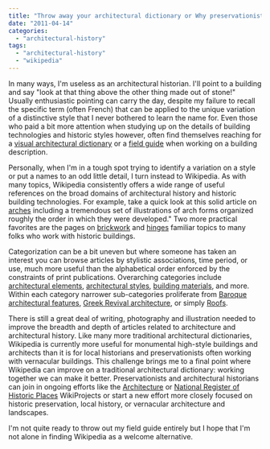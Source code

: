 ```yaml
---
title: "Throw away your architectural dictionary or Why preservationists should be using (and contributing) to Wikipedia"
date: "2011-04-14"
categories: 
  - "architectural-history"
tags: 
  - "architectural-history"
  - "wikipedia"
---
```


In many ways, I'm useless as an architectural historian. I'll point to a building and say "look at that thing above the other thing made out of stone!" Usually enthusiastic pointing can carry the day, despite my failure to recall the specific term (often French) that can be applied to the unique variation of a distinctive style that I never bothered to learn the name for. Even those who paid a bit more attention when studying up on the details of building technologies and historic styles however, often find themselves reaching for a [visual architectural dictionary](http://www.amazon.com/Field-Guide-American-Houses/dp/0394739698/) or a [field guide](http://www.amazon.com/Field-Guide-American-Houses/dp/0394739698/) when working on a building description.

Personally, when I'm in a tough spot trying to identify a variation on a style or put a names to an odd little detail, I turn instead to Wikipedia. As with many topics, Wikipedia consistently offers a wide range of useful references on the broad domains of architectural history and historic building technologies. For example, take a quick look at this solid article on [arches](http://en.wikipedia.org/wiki/Arch) including a tremendous set of illustrations of arch forms organized roughly the order in which they were developed." Two more practical favorites are the pages on [brickwork](http://en.wikipedia.org/wiki/Brickwork) and [hinges](http://en.wikipedia.org/wiki/Hinge) familiar topics to many folks who work with historic buildings.

Categorization can be a bit uneven but where someone has taken an interest you can browse articles by stylistic associations, time period, or use, much more useful than the alphabetical order enforced by the constraints of print publications. Overarching categories include [architectural elements](http://en.wikipedia.org/wiki/Category:Architectural_elements), [architectural styles](http://en.wikipedia.org/wiki/Category:Architectural_styles), [building materials](http://en.wikipedia.org/wiki/Category:Building_materials), and more. Within each category narrower sub-categories proliferate from [Baroque architectural features](http://en.wikipedia.org/wiki/Category:Baroque_architectural_features), [Greek Revival architecture](http://en.wikipedia.org/wiki/Category:Greek_Revival_architecture), or simply [Roofs](http://en.wikipedia.org/wiki/Category:Roofs).

There is still a great deal of writing, photography and illustration needed to improve the breadth and depth of articles related to architecture and architectural history. Like many more traditional architectural dictionaries, Wikipedia is currently more useful for monumental high-style buildings and architects than it is for local historians and preservationists often working with vernacular buildings. This challenge brings me to a final point where Wikipedia can improve on a traditional architectural dictionary: working together we can make it better. Preservationists and architectural historians can join in ongoing efforts like the [Architecture](http://en.wikipedia.org/wiki/Wikipedia:WikiProject_Architecture) or [National Register of Historic Places](http://en.wikipedia.org/wiki/Wikipedia:WikiProject_National_Register_of_Historic_Places) WikiProjects or start a new effort more closely focused on historic preservation, local history, or vernacular architecture and landscapes.

I'm not quite ready to throw out my field guide entirely but I hope that I'm not alone in finding Wikipedia as a welcome alternative.
